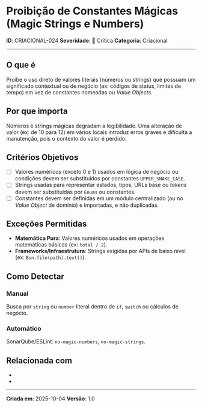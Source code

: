# Proibição de Constantes Mágicas (Magic Strings e Numbers)

**ID**: CRIACIONAL-024
**Severidade**: 🔴 Crítica
**Categoria**: Criacional

---

## O que é

Proíbe o uso direto de valores literais (números ou strings) que possuam um significado contextual ou de negócio (ex: códigos de status, limites de tempo) em vez de constantes nomeadas ou *Value Objects*.

## Por que importa

Números e strings mágicas degradam a legibilidade. Uma alteração de valor (ex: de 10 para 12) em vários locais introduz erros graves e dificulta a manutenção, pois o contexto do valor é perdido.

## Critérios Objetivos

- [ ] Valores numéricos (exceto 0 e 1) usados em lógica de negócio ou condições devem ser substituídos por constantes `UPPER_SNAKE_CASE`.
- [ ] Strings usadas para representar estados, tipos, URLs base ou *tokens* devem ser substituídas por `Enums` ou constantes.
- [ ] Constantes devem ser definidas em um módulo centralizado (ou no *Value Object* de domínio) e importadas, e não duplicadas.

## Exceções Permitidas

- **Matemática Pura**: Valores numéricos usados em operações matemáticas básicas (ex: `total / 2`).
- **Frameworks/Infraestrutura**: Strings exigidas por APIs de baixo nível (ex: `Bun.file(path).text()`).

## Como Detectar

### Manual
Busca por `string` ou `number` literal dentro de `if`, `switch` ou cálculos de negócio.

### Automático
SonarQube/ESLint: `no-magic-numbers`, `no-magic-strings`.

## Relacionada com

- [CRIACIONAL-003]: reforça (Encapsulamento de Primitivos)
- [ESTRUTURAL-006]: complementa (Nomes Abreviados)

---

**Criada em**: 2025-10-04
**Versão**: 1.0
